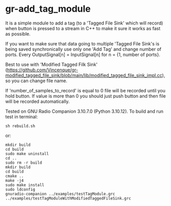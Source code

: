 # gr-add_tag_module
It is a simple module to add a tag (to a 'Tagged File Sink' which will record) when button is pressed to a stream in C++ to make it sure it works as fast as possible.

If you want to make sure that data going to multiple 'Tagged File Sink's is being saved synchronically use only one 'Add Tag' and change number of ports. Every OutputSignal[n] = InputSignal[n] for n = {1, number of ports}.

Best to use with 'Modified Tagged Filk Sink' (https://github.com/Vincenque/gr-modified_tagged_file_sink/blob/main/lib/modified_tagged_file_sink_impl.cc), so you can change file name.

If 'number_of_samples_to_record' is equal to 0 file will be recorded until you hold button. If value is more than 0 you should just push button and then file will be recorded automatically.

Tested on GNU Radio Companion 3.10.7.0 (Python 3.10.12).
To build and run test in terminal:
```
sh rebuild.sh
```
or:
```
mkdir build
cd build
sudo make uninstall
cd ..
sudo rm -r build
mkdir build 
cd build 
cmake .. 
make -j4 
sudo make install 
sudo ldconfig
gnuradio-companion ../examples/testTagModule.grc ../examples/testTagModuleWithModifiedTaggedFileSink.grc
```


